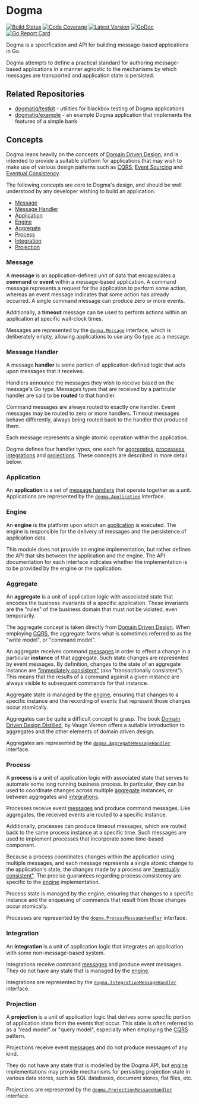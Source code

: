 # Dogma

[![Build Status](http://img.shields.io/travis/com/dogmatiq/dogma/master.svg)](https://travis-ci.com/dogmatiq/dogma)
[![Code Coverage](https://img.shields.io/codecov/c/github/dogmatiq/dogma/master.svg)](https://codecov.io/github/dogmatiq/dogma)
[![Latest Version](https://img.shields.io/github/tag/dogmatiq/dogma.svg?label=semver)](https://semver.org)
[![GoDoc](https://godoc.org/github.com/dogmatiq/dogma?status.svg)](https://godoc.org/github.com/dogmatiq/dogma)
[![Go Report Card](https://goreportcard.com/badge/github.com/dogmatiq/dogma)](https://goreportcard.com/report/github.com/dogmatiq/dogma)


Dogma is a specification and API for building message-based applications in Go.

Dogma attempts to define a practical standard for authoring message-based
applications in a manner agnostic to the mechanisms by which messages are
transported and application state is persisted.

## Related Repositories

- [dogmatiq/testkit] - utilities for blackbox testing of Dogma applications
- [dogmatiq/example] - an example Dogma application that implements the features of a simple bank

## Concepts

Dogma leans heavily on the concepts of [Domain Driven Design], and is intended
to provide a suitable platform for applications that may wish to make use of
various design patterns such as [CQRS], [Event Sourcing] and [Eventual Consistency].

The following concepts are core to Dogma's design, and should be well understood
by any developer wishing to build an application:

- [Message](#message)
- [Message Handler](#message-handler)
- [Application](#application)
- [Engine](#engine)
- [Aggregate](#aggregate)
- [Process](#process)
- [Integration](#integration)
- [Projection](#projection)

### Message

A **message** is an application-defined unit of data that encapsulates a
**command** or **event** within a message-based application. A command message
represents a request for the application to perform some action, whereas an
event message indicates that some action has already occurred. A single command
message can produce zero or more events.

Additionally, a **timeout** message can be used to perform actions within an
application at specific wall-clock times.

Messages are represented by the [`dogma.Message`](message.go) interface, which
is deliberately empty, allowing applications to use any Go type as a message.

### Message Handler

A message **handler** is some portion of application-defined logic that acts
upon messages that it receives.

Handlers announce the messages they wish to receive based on the message's Go
type. Messages types that are received by a particular handler are said to be
**routed** to that handler.

Command messages are always routed to exactly one handler. Event messages may
be routed to zero or more handlers. Timeout messages behave differently, always
being routed back to the handler that produced them.

Each message represents a single atomic operation within the application.

Dogma defines four handler types, one each for [aggregates](#aggregate),
[processess](#process), [integrations](#integration) and
[projections](#projection). These concepts are described in more detail
below.

### Application

An **application** is a set of [message handlers](#message-handler) that operate
together as a unit. Applications are represented by the [`dogma.Application`]
interface.

### Engine

An **engine** is the platform upon which an [application](#application) is
executed. The engine is responsible for the delivery of messages and the
persistence of application data.

This module does not provide an engine implementation, but rather defines the
API that sits between the application and the engine. The API documentation for
each interface indicates whether the implementation is to be provided by the
engine or the application.

### Aggregate

An **aggregate** is a unit of application logic with associated state that
encodes the business invariants of a specific application. These invariants are
the "rules" of the business domain that must not be violated, even temporarily.

The aggregate concept is taken directly from [Domain Driven Design]. When
employing [CQRS], the aggregate forms what is sometimes referred to as the
"write model", or "command model".

An aggregate receives command [messages](#message) in order to effect a change
in a particular **instance** of that aggregate. Such state changes are
represented by event messages. By definition, changes to the state of an
aggregate instance are ["immediately consistent"][Immediate Consistency] (aka
"transactionally consistent"). This means that the results of a command against
a given instance are always visible to subsequent commands for that instance.

Aggregate state is managed by the [engine](#engine), ensuring that changes to a
specific instance and the recording of events that represent those changes occur
atomically.

Aggregates can be quite a difficult concept to grasp. The book [Domain Driven
Design Distilled], by Vaugn Vernon offers a suitable introduction to aggregates
and the other elements of domain driven design.

Aggregates are represented by the [`dogma.AggregateMessageHandler`] interface.

### Process

A **process** is a unit of application logic with associated state that serves
to automate some long running business process. In particular, they can be used
to coordinate changes across multiple [aggregate](#aggregate) instances, or
between aggregates and [integrations](#integration).

Processes receive event [messages](#message) and produce command messages. Like
aggregates, the received events are routed to a specific instance.

Additionally, processes can produce timeout messages, which are routed back to
the same process instance at a specific time. Such messages are used to
implement processes that incorporate some time-based component.

Because a process coordinates changes within the application using multiple
messages, and each message represents a single atomic change to the
application's state, the changes made by a process are ["eventually consistent"][Eventual Consistency].
The precise guarantees regarding process consistency are specific to the [engine](#engine)
implementation.

Process state is managed by the engine, ensuring that changes to a specific
instance and the enqueuing of commands that result from those changes occur
atomically.

Processes are represented by the [`dogma.ProcessMessageHandler`] interface.

### Integration

An **integration** is a unit of application logic that integrates an
application with some non-message-based system.

Integrations receive command [messages](#message) and produce event messages.
They do not have any state that is managed by the [engine](#engine).

Integrations are represented by the [`dogma.IntegrationMessageHandler`] interface.

### Projection

A **projection** is a unit of application logic that derives some specific
portion of application state from the events that occur. This state is often
referred to as a "read model" or "query model", especially when employing the
[CQRS] pattern.

Projections receive event [messages](#message) and do not produce messages of
any kind.

They do not have any state that is modelled by the Dogma API, but [engine](#engine)
implementations may provide mechanisms for persisting projection state in
various data stores, such as SQL databases, document stores, flat files, etc.

Projections are represented by the [`dogma.ProjectionMessageHandler`] interface.

<!-- references -->
[Domain Driven Design]: https://en.wikipedia.org/wiki/Domain-driven_design
[Domain Driven Design Distilled]: https://www.amazon.com/Domain-Driven-Design-Distilled-Vaughn-Vernon/dp/0134434420
[CQRS]: https://martinfowler.com/bliki/CQRS.html
[Event Sourcing]: https://martinfowler.com/eaaDev/EventSourcing.html
[Immediate Consistency]: http://www.informit.com/articles/article.aspx?p=2020371&seqNum=2
[Eventual Consistency]: https://en.wikipedia.org/wiki/Eventual_consistency
[API documentation]: https://godoc.org/github.com/dogmatiq/dogma
[RFC 2119]: https://tools.ietf.org/html/rfc2119

[dogmatiq/testkit]: https://github.com/dogmatiq/testkit
[dogmatiq/example]: https://github.com/dogmatiq/example

[`dogma.Application`]: https://godoc.org/github.com/dogmatiq/dogma#Application
[`dogma.AggregateMessageHandler`]: https://godoc.org/github.com/dogmatiq/dogma#AggregateMessageHandler
[`dogma.ProcessMessageHandler`]: https://godoc.org/github.com/dogmatiq/dogma#ProcessMessageHandler
[`dogma.IntegrationMessageHandler`]: https://godoc.org/github.com/dogmatiq/dogma#IntegrationMessageHandler
[`dogma.ProjectionMessageHandler`]: https://godoc.org/github.com/dogmatiq/dogma#ProjectionMessageHandler

